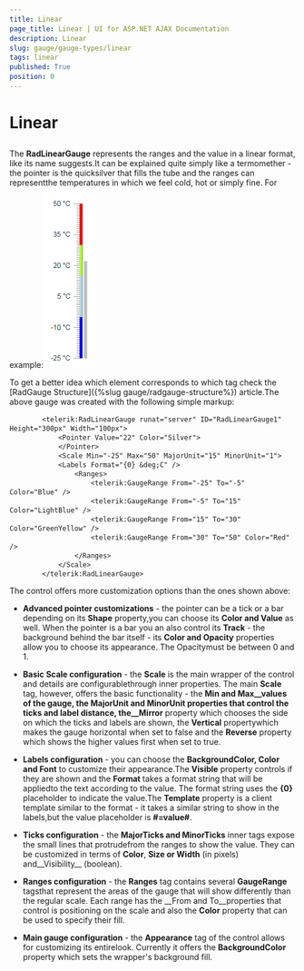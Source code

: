 ```yaml
---
title: Linear
page_title: Linear | UI for ASP.NET AJAX Documentation
description: Linear
slug: gauge/gauge-types/linear
tags: linear
published: True
position: 0
---
```


# Linear



## 

The __RadLinearGauge__ represents the ranges and the value in a linear format, like its name suggests.It can be explained quite simply like a termomether - the pointer is the quicksilver that fills the tube and the ranges can representthe temperatures in which we feel cold, hot or simply fine. For example:![gauge-linear-gauge-thermometer-example](images/gauge-linear-gauge-thermometer-example.png)

To get a better idea which element corresponds to which tag check the [RadGauge Structure]({%slug gauge/radgauge-structure%}) article.The above gauge was created with the following simple markup:

````ASPNET
		<telerik:RadLinearGauge runat="server" ID="RadLinearGauge1" Height="300px" Width="100px">
			<Pointer Value="22" Color="Silver">
			</Pointer>
			<Scale Min="-25" Max="50" MajorUnit="15" MinorUnit="1">
			<Labels Format="{0} &deg;C" />
				<Ranges>
					<telerik:GaugeRange From="-25" To="-5" Color="Blue" />
					<telerik:GaugeRange From="-5" To="15" Color="LightBlue" />
					<telerik:GaugeRange From="15" To="30" Color="GreenYellow" />
					<telerik:GaugeRange From="30" To="50" Color="Red" />
				</Ranges>
			</Scale>
		</telerik:RadLinearGauge>
````



The control offers more customization options than the ones shown above:

* __Advanced pointer customizations__ - the pointer can be a tick or a bar depending on its __Shape__ property,you can choose its __Color and Value__ as well. When the pointer is a bar you an also control its __Track__ - the background behind the bar itself - its __Color and Opacity__ properties allow you to choose its appearance. The Opacitymust be between 0 and 1.

* __Basic Scale configuration__ - the __Scale__ is the main wrapper of the control and details are configurablethrough inner properties. The main __Scale__ tag, however, offers the basic functionality - the __Min and Max__values of the gauge, the __MajorUnit and MinorUnit__ properties that control the ticks and label distance, the__Mirror__ property which chooses the side on which the ticks and labels are shown, the __Vertical__ propertywhich makes the gauge horizontal when set to false and the __Reverse__ property which shows the higher values first when set to true.

* __Labels configuration__ - you can choose the __BackgroundColor, Color and Font__ to customize their appearance.The __Visible__ property controls if they are shown and the __Format__ takes a format string that will be appliedto the text according to the value. The format string uses the __{0}__ placeholder to indicate the value.The __Template__ property is a client template similar to the format - it takes a similar string to show in the labels,but the value placeholder is __#=value#__.

* __Ticks configuration__ - the __MajorTicks and MinorTicks__ inner tags expose the small lines that protrudefrom the ranges to show the value. They can be customized in terms of __Color__, __Size or Width__ (in pixels) and__Visibility__ (boolean).

* __Ranges configuration__ - the __Ranges__ tag contains several __GaugeRange__ tagsthat represent the areas of the gauge that will show differently than the regular scale. Each range has the __From and To__properties that control is positioning on the scale and also the __Color__ property that can be used to specify their fill.

* __Main gauge configuration__ - the __Appearance__ tag of the control allows for customizing its entirelook. Currently it offers the __BackgroundColor__ property which sets the wrapper's background fill.
